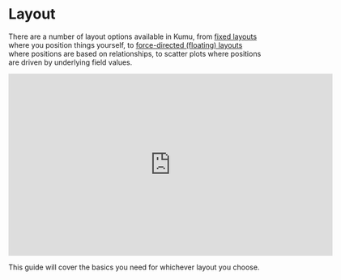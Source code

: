 # Layout
There are a number of layout options available in Kumu, from [fixed layouts](/guides/layouts/fixed.md) where you position things yourself, to [force-directed (floating) layouts](/guides/layouts/force-directed.md) where positions are based on relationships, to scatter plots where positions are driven by underlying field values.

<iframe src="https://player.vimeo.com/video/172449633" width="640" height="360" frameborder="0" webkitallowfullscreen mozallowfullscreen allowfullscreen></iframe>

This guide will cover the basics you need for whichever layout you choose.


